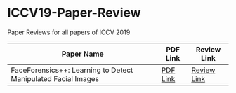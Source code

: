 # ICCV19-Paper-Review
Paper Reviews for all papers of ICCV 2019

| Paper Name  | PDF Link | Review Link  |
|---|---|---|
| FaceForensics++: Learning to Detect Manipulated Facial Images  | [PDF Link](http://openaccess.thecvf.com/content_ICCV_2019/papers/Rossler_FaceForensics_Learning_to_Detect_Manipulated_Facial_Images_ICCV_2019_paper.pdf) | [Review Link](https://github.com/IEM-Computer-Vision/ICCV19-Paper-Review/blob/master/FaceForensics%2B%2B.md)  |
